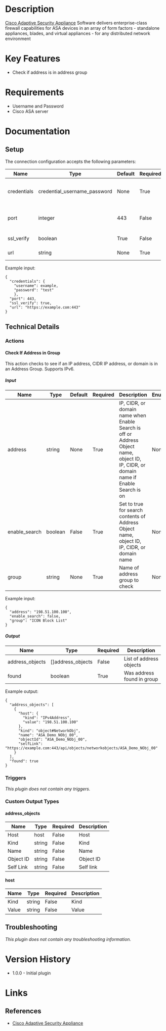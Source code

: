 # Description

[Cisco Adaptive Security Appliance](https://www.cisco.com/c/en/us/products/security/adaptive-security-appliance-asa-software/index.html) Software delivers enterprise-class firewall capabilities for ASA devices in an array of form factors - standalone appliances, blades, and virtual appliances - for any distributed network environment

# Key Features

* Check if address is in address group

# Requirements

* Username and Password
* Cisco ASA server

# Documentation
## Setup

The connection configuration accepts the following parameters:

|Name|Type|Default|Required|Description|Enum|Example|
|----|----|-------|--------|-----------|----|-------|
|credentials|credential_username_password|None|True|Email address and password|None|{"username": user@example.com, "password": "test"}|
|port|integer|443|False|The port number for provided host|None|443|
|ssl_verify|boolean|True|False|Validate certificate|None|True|
|url|string|None|True|API Access URL|None|https://example.com:443|

Example input:

```
{
  "credentials": {
    "username": example,
    "password": "test"
    },
  "port": 443,
  "ssl_verify": true,
  "url": "https://example.com:443"
}
```
## Technical Details

### Actions

#### Check If Address in Group

This action checks to see if an IP address, CIDR IP address, or domain is in an Address Group. Supports IPv6.

##### Input

|Name|Type|Default|Required|Description|Enum|Example|
|----|----|-------|--------|-----------|----|-------|
|address|string|None|True|IP, CIDR, or domain name when Enable Search is off or Address Object name, object ID, IP, CIDR, or domain name if Enable Search is on|None|198.51.100.100|
|enable_search|boolean|False|True|Set to true for search contents of Address Object name, object ID, IP, CIDR, or domain name|None|False|
|group|string|None|True|Name of address group to check|None|ICON Block List|

Example input:

```
{
  "address": "198.51.100.100",
  "enable_search": false,
  "group": "ICON Block List"
}
```

##### Output

|Name|Type|Required|Description|
|----|----|--------|-----------|
|address_objects|[]address_objects|False|List of address objects|
|found|boolean|True|Was address found in group|

Example output:

```
{
  "address_objects": [
    {
      "host": {
        "kind": "IPv4Address",
        "value": "198.51.100.100"
      },
      "kind": "object#NetworkObj",
      "name": "ASA_Demo_NObj_00",
      "objectId": "ASA_Demo_NObj_00",
      "selfLink": "https://example.com:443/api/objects/networkobjects/ASA_Demo_NObj_00"
    }
  ],
  "found": true
}
```

### Triggers

_This plugin does not contain any triggers._

### Custom Output Types

#### address_objects

|Name|Type|Required|Description|
|----|----|--------|-----------|
|Host|host|False|Host|
|Kind|string|False|Kind|
|Name|string|False|Name|
|Object ID|string|False|Object ID|
|Self Link|string|False|Self link|

#### host

|Name|Type|Required|Description|
|----|----|--------|-----------|
|Kind|string|False|Kind|
|Value|string|False|Value|

## Troubleshooting

_This plugin does not contain any troubleshooting information._

# Version History

* 1.0.0 - Initial plugin

# Links

## References

* [Cisco Adaptive Security Appliance](https://www.cisco.com/c/en/us/products/security/adaptive-security-appliance-asa-software/index.html)
